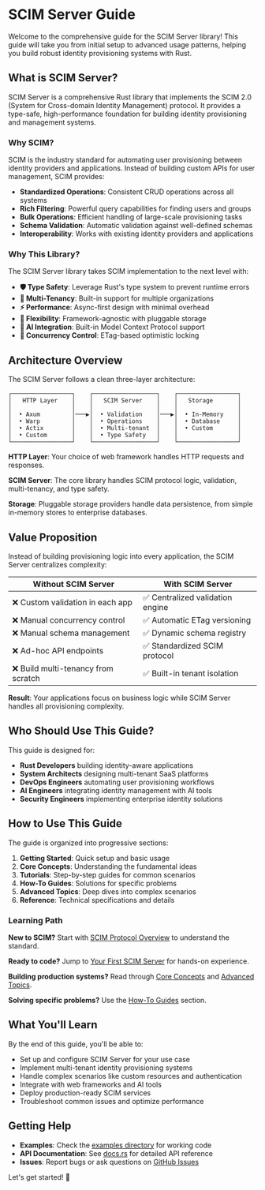 # SCIM Server Guide

Welcome to the comprehensive guide for the SCIM Server library! This guide will take you from initial setup to advanced usage patterns, helping you build robust identity provisioning systems with Rust.

## What is SCIM Server?

SCIM Server is a comprehensive Rust library that implements the SCIM 2.0 (System for Cross-domain Identity Management) protocol. It provides a type-safe, high-performance foundation for building identity provisioning and management systems.

### Why SCIM?

SCIM is the industry standard for automating user provisioning between identity providers and applications. Instead of building custom APIs for user management, SCIM provides:

- **Standardized Operations**: Consistent CRUD operations across all systems
- **Rich Filtering**: Powerful query capabilities for finding users and groups
- **Bulk Operations**: Efficient handling of large-scale provisioning tasks
- **Schema Validation**: Automatic validation against well-defined schemas
- **Interoperability**: Works with existing identity providers and applications

### Why This Library?

The SCIM Server library takes SCIM implementation to the next level with:

- **🛡️ Type Safety**: Leverage Rust's type system to prevent runtime errors
- **🏢 Multi-Tenancy**: Built-in support for multiple organizations
- **⚡ Performance**: Async-first design with minimal overhead
- **🔌 Flexibility**: Framework-agnostic with pluggable storage
- **🤖 AI Integration**: Built-in Model Context Protocol support
- **🔄 Concurrency Control**: ETag-based optimistic locking

## Architecture Overview

The SCIM Server follows a clean three-layer architecture:

```text
┌─────────────────┐    ┌──────────────────┐    ┌─────────────────┐
│   HTTP Layer    │    │   SCIM Server    │    │   Storage       │
│                 │    │                  │    │                 │
│  • Axum         │───▶│  • Validation    │───▶│  • In-Memory    │
│  • Warp         │    │  • Operations    │    │  • Database     │
│  • Actix        │    │  • Multi-tenant  │    │  • Custom       │
│  • Custom       │    │  • Type Safety   │    │                 │
└─────────────────┘    └──────────────────┘    └─────────────────┘
```

**HTTP Layer**: Your choice of web framework handles HTTP requests and responses.

**SCIM Server**: The core library handles SCIM protocol logic, validation, multi-tenancy, and type safety.

**Storage**: Pluggable storage providers handle data persistence, from simple in-memory stores to enterprise databases.

## Value Proposition

Instead of building provisioning logic into every application, the SCIM Server centralizes complexity:

| **Without SCIM Server** | **With SCIM Server** |
|-------------------------|----------------------|
| ❌ Custom validation in each app | ✅ Centralized validation engine |
| ❌ Manual concurrency control | ✅ Automatic ETag versioning |
| ❌ Manual schema management | ✅ Dynamic schema registry |
| ❌ Ad-hoc API endpoints | ✅ Standardized SCIM protocol |
| ❌ Build multi-tenancy from scratch | ✅ Built-in tenant isolation |

**Result**: Your applications focus on business logic while SCIM Server handles all provisioning complexity.

## Who Should Use This Guide?

This guide is designed for:

- **Rust Developers** building identity-aware applications
- **System Architects** designing multi-tenant SaaS platforms
- **DevOps Engineers** automating user provisioning workflows
- **AI Engineers** integrating identity management with AI tools
- **Security Engineers** implementing enterprise identity solutions

## How to Use This Guide

The guide is organized into progressive sections:

1. **Getting Started**: Quick setup and basic usage
2. **Core Concepts**: Understanding the fundamental ideas
3. **Tutorials**: Step-by-step guides for common scenarios
4. **How-To Guides**: Solutions for specific problems
5. **Advanced Topics**: Deep dives into complex scenarios
6. **Reference**: Technical specifications and details

### Learning Path

**New to SCIM?** Start with [SCIM Protocol Overview](./concepts/scim-protocol.md) to understand the standard.

**Ready to code?** Jump to [Your First SCIM Server](./getting-started/first-server.md) for hands-on experience.

**Building production systems?** Read through [Core Concepts](./concepts/architecture.md) and [Advanced Topics](./advanced/production-deployment.md).

**Solving specific problems?** Use the [How-To Guides](./how-to/troubleshooting.md) section.

## What You'll Learn

By the end of this guide, you'll be able to:

- Set up and configure SCIM Server for your use case
- Implement multi-tenant identity provisioning systems
- Handle complex scenarios like custom resources and authentication
- Integrate with web frameworks and AI tools
- Deploy production-ready SCIM services
- Troubleshoot common issues and optimize performance

## Getting Help

- **Examples**: Check the [examples directory](https://github.com/pukeko37/scim-server/tree/main/examples) for working code
- **API Documentation**: See [docs.rs](https://docs.rs/scim-server) for detailed API reference
- **Issues**: Report bugs or ask questions on [GitHub Issues](https://github.com/pukeko37/scim-server/issues)

Let's get started! 🚀
